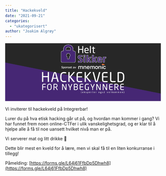 ```yaml
---
title: "Hackekveld"
date: "2021-09-21"
categories: 
  - "ukategorisert"
author: "Joakim Algrøy"
---
```


![Hackekveld Header](/public/hackekveld.png)

Vi inviterer til hackekveld på Integrerbar!

Lurer du på hva etisk hacking går ut på, og hvordan man kommer i gang? Vi har funnet frem noen online-CTFer i ulik vanskelighetsgrad, og er klar til å hjelpe alle å få til noe uansett hvilket nivå man er på.

Vi serverer mat og litt drikke 🙂

Dette blir mest en kveld for å lære, men vi skal få til en liten konkurranse i tillegg!

Påmelding: [https://forms.gle/L64j61FfbDp5Dhwh8](https://forms.gle/L64j61FfbDp5Dhwh8)
